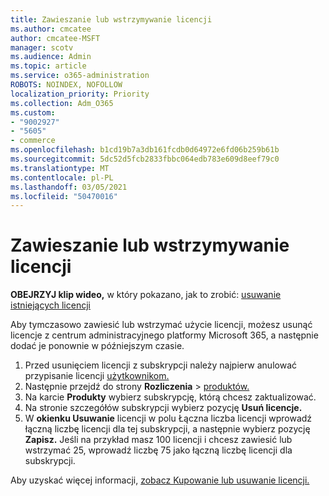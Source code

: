 ```yaml
---
title: Zawieszanie lub wstrzymywanie licencji
ms.author: cmcatee
author: cmcatee-MSFT
manager: scotv
ms.audience: Admin
ms.topic: article
ms.service: o365-administration
ROBOTS: NOINDEX, NOFOLLOW
localization_priority: Priority
ms.collection: Adm_O365
ms.custom:
- "9002927"
- "5605"
- commerce
ms.openlocfilehash: b1cd19b7a3db161fcdb0d64972e6fd06b259b61b
ms.sourcegitcommit: 5dc52d5fcb2833fbbc064edb783e609d8eef79c0
ms.translationtype: MT
ms.contentlocale: pl-PL
ms.lasthandoff: 03/05/2021
ms.locfileid: "50470016"
---
```

# <a name="suspend-or-pause-licenses"></a>Zawieszanie lub wstrzymywanie licencji

**OBEJRZYJ klip wideo,** w który pokazano, jak to zrobić: [usuwanie istniejących licencji](https://go.microsoft.com/fwlink/p/?linkid=2154938)

Aby tymczasowo zawiesić lub wstrzymać użycie licencji, możesz usunąć licencje z centrum administracyjnego platformy Microsoft 365, a następnie dodać je ponownie w późniejszym czasie.

1. Przed usunięciem licencji z subskrypcji należy najpierw anulować przypisanie licencji [użytkownikom.](https://docs.microsoft.com/microsoft-365/admin/manage/remove-licenses-from-users)
2. Następnie przejdź do strony **Rozliczenia**  >  [produktów.](https://go.microsoft.com/fwlink/p/?linkid=842054)
3. Na karcie **Produkty** wybierz subskrypcję, którą chcesz zaktualizować.
4. Na stronie szczegółów subskrypcji wybierz pozycję **Usuń licencje.**
5. W **okienku Usuwanie** licencji  w polu Łączna liczba licencji wprowadź łączną liczbę licencji dla tej subskrypcji, a następnie wybierz pozycję **Zapisz.** Jeśli na przykład masz 100 licencji i chcesz zawiesić lub wstrzymać 25, wprowadź liczbę 75 jako łączną liczbę licencji dla subskrypcji.

Aby uzyskać więcej informacji, [zobacz Kupowanie lub usuwanie licencji.](https://docs.microsoft.com/microsoft-365/commerce/licenses/buy-licenses)